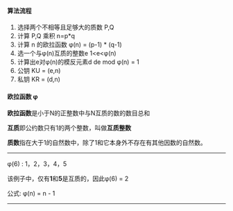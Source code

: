 #### 算法流程
1. 选择两个不相等且足够大的质数 P,Q
2. 计算 P,Q 乘积 n=p\*q
3. 计算 n 的欧拉函数 φ(n) = (p-1) \* (q-1)
4. 选一个与φ(n)互质的整数e 1<e<φ(n)
5. 计算出e对φ(n)的模反元素d de mod φ(n) = 1
6. 公钥 KU = (e,n)
7.  私钥 KR = (d,n)



#### 欧拉函数 φ
**欧拉函数**是小于N的正整数中与N互质的数的数目总和

**互质**即公约数只有1的两个整数，叫做**互质整数**

**质数**指在大于1的自然数中，除了1和它本身外不存在有其他因数的自然数。
<hr/>
φ(6) : 1，2，3，4，5

该例子中，仅有**1**和**5**是互质的，因此φ(6) = 2

公式: φ(n) = n - 1
<hr/>

